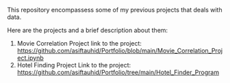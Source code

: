 This repository encompassess some of my previous projects that deals with data.

Here are the projects and a brief description about them:
1) Movie Correlation Project
   link to the project: https://github.com/asiftauhid/Portfolio/blob/main/Movie_Correlation_Project.ipynb
3) Hotel Finding Project
   Link to the project: https://github.com/asiftauhid/Portfolio/tree/main/Hotel_Finder_Program
